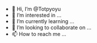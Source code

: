 - 👋 Hi, I’m @Totpyoyu
- 👀 I’m interested in ...
- 🌱 I’m currently learning ...
- 💞️ I’m looking to collaborate on ...
- 📫 How to reach me ...

<!---
Totpyoyu/Totpyoyu is a ✨ special ✨ repository because its `README.md` (this file) appears on your GitHub profile.
You can click the Preview link to take a look at your changes.
--->
